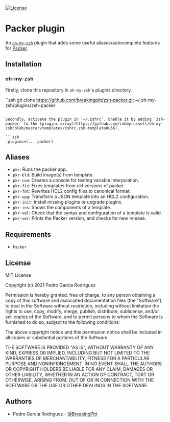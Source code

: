 [![License](https://img.shields.io/github/license/sukkaw/zsh-proxy.svg?style=flat-square)](./LICENSE)

# Packer plugin

An [`oh-my-zsh`](https://ohmyz.sh/) plugin that adds some useful aliases/autocomplete features for [Packer](https://www.packer.io/).


## Installation

### oh-my-zsh

Firstly, clone this repository in `oh-my-zsh`'s plugins directory.

``zsh
git clone https://github.com/breakingpitt/zsh-packer.git ~/.oh-my-zsh/plugins/zsh-packer
```

Secondly, activate the plugin in `~/.zshrc`. Enable it by adding `zsh-packer` to the [plugins array](https://github.com/robbyrussell/oh-my-zsh/blob/master/templates/zshrc.zsh-template#L66).

```zsh
 plugins=(... packer)
```

## Aliases

- `pkr`: Runs the packer app.
- `pkr-bld`: Build image(s) from template.
- `pkr-con`: Creates a console for testing variable interpolation.
- `pkr-fix`: Fixes templates from old versions of packer.
- `pkr-fmt`: Rewrites HCL2 config files to canonical format.
- `pkr-upg`: Transform a JSON template into an HCL2 configuration.
- `pkr-init`: Install missing plugins or upgrade plugins.
- `pkr-ins`: Shows the components of a template.
- `pkr-val`: Check that the syntax and configuration of a template is valid.
- `pkr-ver`: Prints the Packer version, and checks for new release.


## Requirements

-  `Packer` 

## License

MIT License

Copyright (c) 2021 Pedro Garcia Rodriguez

Permission is hereby granted, free of charge, to any person obtaining a copy
of this software and associated documentation files (the "Software"), to deal
in the Software without restriction, including without limitation the rights
to use, copy, modify, merge, publish, distribute, sublicense, and/or sell
copies of the Software, and to permit persons to whom the Software is
furnished to do so, subject to the following conditions:

The above copyright notice and this permission notice shall be included in all
copies or substantial portions of the Software.

THE SOFTWARE IS PROVIDED "AS IS", WITHOUT WARRANTY OF ANY KIND, EXPRESS OR
IMPLIED, INCLUDING BUT NOT LIMITED TO THE WARRANTIES OF MERCHANTABILITY,
FITNESS FOR A PARTICULAR PURPOSE AND NONINFRINGEMENT. IN NO EVENT SHALL THE
AUTHORS OR COPYRIGHT HOLDERS BE LIABLE FOR ANY CLAIM, DAMAGES OR OTHER
LIABILITY, WHETHER IN AN ACTION OF CONTRACT, TORT OR OTHERWISE, ARISING FROM,
OUT OF OR IN CONNECTION WITH THE SOFTWARE OR THE USE OR OTHER DEALINGS IN THE
SOFTWARE.

## Authors

- Pedro Garcia Rodriguez - [@BreakingPitt](http://www.breakingpitt.es)
